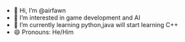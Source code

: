 - 👋 Hi, I’m @airfawn
- 👀 I’m interested in game development and AI
- 🌱 I’m currently learning python,java will start learning C++
- 😄 Pronouns: He/Him

<!---
airfawn/airfawn is a ✨ special ✨ repository because its `README.md` (this file) appears on your GitHub profile.
You can click the Preview link to take a look at your changes.
--->
